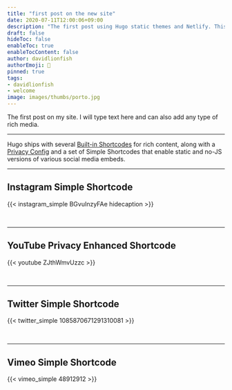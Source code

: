 ```yaml
---
title: "first post on the new site"
date: 2020-07-11T12:00:06+09:00
description: "The first post using Hugo static themes and Netlify. This will test it all works and also contains info on rich media content"
draft: false
hideToc: false
enableToc: true
enableTocContent: false
author: davidlionfish
authorEmoji: 👺
pinned: true
tags: 
- davidlionfish
- welcome
image: images/thumbs/porto.jpg
---
```


The first post on my site. I will type text here and can also add any type of rich media.

---

Hugo ships with several [Built-in Shortcodes](https://gohugo.io/content-management/shortcodes/#use-hugo-s-built-in-shortcodes) for rich content, along with a [Privacy Config](https://gohugo.io/about/hugo-and-gdpr/) and a set of Simple Shortcodes that enable static and no-JS versions of various social media embeds.
<!--more-->
---

## Instagram Simple Shortcode

{{< instagram_simple BGvuInzyFAe hidecaption >}}

<br>

---

## YouTube Privacy Enhanced Shortcode

{{< youtube ZJthWmvUzzc >}}

<br>

---

## Twitter Simple Shortcode

{{< twitter_simple 1085870671291310081 >}}

<br>

---

## Vimeo Simple Shortcode

{{< vimeo_simple 48912912 >}}